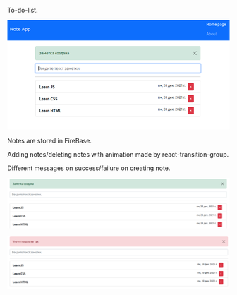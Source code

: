 To-do-list.

 !["main"](https://github.com/Dmitriev-NN/ToDoList/blob/main/screenshots/main "main")

Notes are stored in FireBase.

Adding notes/deleting notes with animation made by react-transition-group.

Different messages on success/failure on creating note.

 !["success"](https://github.com/Dmitriev-NN/ToDoList/blob/main/screenshots/success "success")

 ![error](https://github.com/Dmitriev-NN/ToDoList/blob/main/screenshots/error "error")
